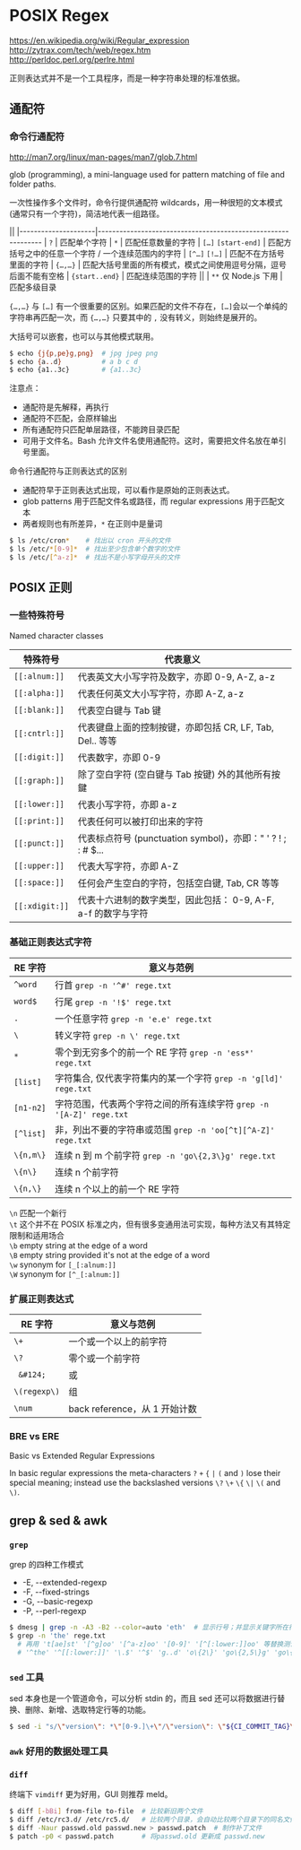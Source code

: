 # POSIX Regex

https://en.wikipedia.org/wiki/Regular_expression   
http://zytrax.com/tech/web/regex.htm   
http://perldoc.perl.org/perlre.html   

正则表达式并不是一个工具程序，而是一种字符串处理的标准依据。


## 通配符

### 命令行通配符

http://man7.org/linux/man-pages/man7/glob.7.html

glob (programming), a mini-language used for pattern matching of file and folder paths.

一次性操作多个文件时，命令行提供通配符 wildcards，用一种很短的文本模式(通常只有一个字符)，简洁地代表一组路径。

||
|---------------------|--------------------------------------------------------------
| `?`                 | 匹配单个字符
| `*`                 | 匹配任意数量的字符
| `[…]` `[start-end]` | 匹配方括号之中的任意一个字符 / 一个连续范围内的字符
| `[^…]` `[!…]`       | 匹配不在方括号里面的字符
| `{…,…}`             | 匹配大括号里面的所有模式，模式之间使用逗号分隔，逗号后面不能有空格
| `{start..end}`      | 匹配连续范围的字符
||
| `**` 仅 Node.js 下用 | 匹配多级目录

`{…,…}` 与 `[…]` 有一个很重要的区别。如果匹配的文件不存在，`[…]`会以一个单纯的字符串再匹配一次，而 `{…,…}` 只要其中的 `,` 没有转义，则始终是展开的。

大括号可以嵌套，也可以与其他模式联用。

```bash
$ echo {j{p,pe}g,png}  # jpg jpeg png
$ echo {a..d}          # a b c d
$ echo {a1..3c}        # {a1..3c}
```

注意点：
  * 通配符是先解释，再执行
  * 通配符不匹配，会原样输出
  * 所有通配符只匹配单层路径，不能跨目录匹配
  * 可用于文件名。Bash 允许文件名使用通配符。这时，需要把文件名放在单引号里面。

命令行通配符与正则表达式的区别
  * 通配符早于正则表达式出现，可以看作是原始的正则表达式。
  * glob patterns 用于匹配文件名或路径，而 regular expressions 用于匹配文本
  * 两者规则也有所差异，`*` 在正则中是量词

```bash
$ ls /etc/cron*    # 找出以 cron 开头的文件
$ ls /etc/*[0-9]*  # 找出至少包含单个数字的文件
$ ls /etc/[^a-z]*  # 找出不是小写字母开头的文件
```


## POSIX 正则

### 一些特殊符号

Named character classes

特殊符号        | 代表意义
---------------|----------------------------------------------------------------
`[[:alnum:]]`  | 代表英文大小写字符及数字，亦即 0-9, A-Z, a-z
`[[:alpha:]]`  | 代表任何英文大小写字符，亦即 A-Z, a-z
`[[:blank:]]`  | 代表空白键与 Tab 键
`[[:cntrl:]]`  | 代表键盘上面的控制按键，亦即包括 CR, LF, Tab, Del.. 等等
`[[:digit:]]`  | 代表数字，亦即 0-9
`[[:graph:]]`  | 除了空白字符 (空白键与 Tab 按键) 外的其他所有按鍵
`[[:lower:]]`  | 代表小写字符，亦即 a-z
`[[:print:]]`  | 代表任何可以被打印出来的字符
`[[:punct:]]`  | 代表标点符号 (punctuation symbol)，亦即：" ' ? ! ; : # $...
`[[:upper:]]`  | 代表大写字符，亦即 A-Z
`[[:space:]]`  | 任何会产生空白的字符，包括空白键, Tab, CR 等等
`[[:xdigit:]]` | 代表十六进制的数字类型，因此包括： 0-9, A-F, a-f 的数字与字符

### 基础正则表达式字符

RE 字符   | 意义与范例
----------|-----------------------------------------------------------------
`^word`   | 行首 `grep -n '^#' rege.txt`
`word$`   | 行尾 `grep -n '!$' rege.txt`
`.`       | 一个任意字符 `grep -n 'e.e' rege.txt`
`\`       | 转义字符 `grep -n \' rege.txt`
`*`       | 零个到无穷多个的前一个 RE 字符 `grep -n 'ess*' rege.txt`
`[list]`  | 字符集合, 仅代表字符集内的某一个字符 `grep -n 'g[ld]' rege.txt`
`[n1-n2]` | 字符范围，代表两个字符之间的所有连续字符 `grep -n '[A-Z]' rege.txt`
`[^list]` | 非，列出不要的字符串或范围 `grep -n 'oo[^t][^A-Z]' rege.txt`
`\{n,m\}` | 连续 n 到 m 个前字符 `grep -n 'go\{2,3\}g' rege.txt`
`\{n\}`   | 连续 n 个前字符
`\{n,\}`  | 连续 n 个以上的前一个 RE 字符

`\n`  匹配一个新行  
`\t`  这个并不在 POSIX 标准之内，但有很多变通用法可实现，每种方法又有其特定限制和适用场合  
`\b`  empty string at the edge of a word  
`\B`  empty string provided it's not at the edge of a word  
`\w`  synonym for `[_[:alnum:]]`  
`\W`   synonym for `[^_[:alnum:]]`

### 扩展正则表达式

RE 字符                | 意义与范例
-----------------------|--------------------------------
`\+`                   | 一个或一个以上的前字符
`\?`                   | 零个或一个前字符
<code> \&#124; </code> | 或
`\(regexp\)`           | 组
`\num`                 | back reference，从 1 开始计数

### BRE vs ERE

Basic vs Extended Regular Expressions

In basic regular expressions the meta-characters `?` `+` `{` `|` `(` and `)` lose their special  meaning; instead use the backslashed versions `\?` `\+` `\{` `\|` `\(` and `\)`.


## grep & sed & awk

### `grep`

grep 的四种工作模式
  * -E, --extended-regexp
  * -F, --fixed-strings
  * -G, --basic-regexp
  * -P, --perl-regexp

```bash
$ dmesg | grep -n -A3 -B2 --color=auto 'eth'  # 显示行号；并显示关键字所在行前2行和后3行；关键字高亮
$ grep -n 'the' rege.txt
  # 再用 't[ae]st' '[^g]oo' '[^a-z]oo' '[0-9]' '[^[:lower:]]oo' 等替换测试
  # '^the' '^[[:lower:]]' '\.$' '^$' 'g..d' 'o\{2\}' 'go\{2,5\}g' 'go\{2,\}g'
```

### `sed` 工具

sed 本身也是一个管道命令，可以分析 stdin 的，而且 sed 还可以将数据进行替换、删除、新增、选取特定行等的功能。

```bash
$ sed -i "s/\"version\": *\"[0-9.]\+\"/\"version\": \"${CI_COMMIT_TAG}\"/" package.json
```

### `awk` 好用的数据处理工具

### `diff`

终端下 `vimdiff` 更为好用，GUI 则推荐 meld。

```bash
$ diff [-bBi] from-file to-file  # 比较新旧两个文件
$ diff /etc/rc3.d/ /etc/rc5.d/   # 比较两个目录，会自动比较两个目录下的同名文件的内容
$ diff -Naur passwd.old passwd.new > passwd.patch  # 制作补丁文件
$ patch -p0 < passwd.patch       # 将passwd.old 更新成 passwd.new
```
